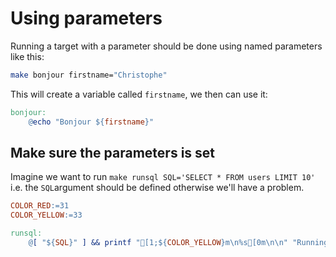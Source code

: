 # Using parameters

Running a target with a parameter should be done using named parameters like this:

```bash
make bonjour firstname="Christophe"
```

This will create a variable called `firstname`, we then can use it:

```makefile
bonjour:
	@echo "Bonjour ${firstname}"
```

## Make sure the parameters is set

Imagine we want to run `make runsql SQL='SELECT * FROM users LIMIT 10'` i.e. the `SQL`argument should be defined otherwise we'll have a problem.

```makefile
COLOR_RED:=31
COLOR_YELLOW:=33

runsql:
	@[ "${SQL}" ] && printf "[1;${COLOR_YELLOW}m\n%s[0m\n\n" "Running ${SQL}" || ( printf "[1;${COLOR_RED}m\n%s[0m\n\n" "ERROR - Please set the SQL to execute; consult the help if needed"; exit 1 )
```
